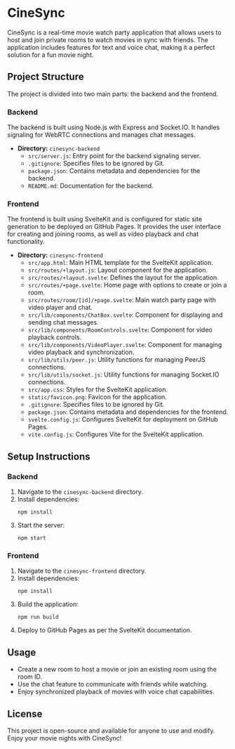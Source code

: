 # CineSync

CineSync is a real-time movie watch party application that allows users to host and join private rooms to watch movies in sync with friends. The application includes features for text and voice chat, making it a perfect solution for a fun movie night.

## Project Structure

The project is divided into two main parts: the backend and the frontend.

### Backend

The backend is built using Node.js with Express and Socket.IO. It handles signaling for WebRTC connections and manages chat messages.

- **Directory:** `cinesync-backend`
  - `src/server.js`: Entry point for the backend signaling server.
  - `.gitignore`: Specifies files to be ignored by Git.
  - `package.json`: Contains metadata and dependencies for the backend.
  - `README.md`: Documentation for the backend.

### Frontend

The frontend is built using SvelteKit and is configured for static site generation to be deployed on GitHub Pages. It provides the user interface for creating and joining rooms, as well as video playback and chat functionality.

- **Directory:** `cinesync-frontend`
  - `src/app.html`: Main HTML template for the SvelteKit application.
  - `src/routes/+layout.js`: Layout component for the application.
  - `src/routes/+layout.svelte`: Defines the layout for the application.
  - `src/routes/+page.svelte`: Home page with options to create or join a room.
  - `src/routes/room/[id]/+page.svelte`: Main watch party page with video player and chat.
  - `src/lib/components/ChatBox.svelte`: Component for displaying and sending chat messages.
  - `src/lib/components/RoomControls.svelte`: Component for video playback controls.
  - `src/lib/components/VideoPlayer.svelte`: Component for managing video playback and synchronization.
  - `src/lib/utils/peer.js`: Utility functions for managing PeerJS connections.
  - `src/lib/utils/socket.js`: Utility functions for managing Socket.IO connections.
  - `src/app.css`: Styles for the SvelteKit application.
  - `static/favicon.png`: Favicon for the application.
  - `.gitignore`: Specifies files to be ignored by Git.
  - `package.json`: Contains metadata and dependencies for the frontend.
  - `svelte.config.js`: Configures SvelteKit for deployment on GitHub Pages.
  - `vite.config.js`: Configures Vite for the SvelteKit application.

## Setup Instructions

### Backend

1. Navigate to the `cinesync-backend` directory.
2. Install dependencies:
   ```
   npm install
   ```
3. Start the server:
   ```
   npm start
   ```

### Frontend

1. Navigate to the `cinesync-frontend` directory.
2. Install dependencies:
   ```
   npm install
   ```
3. Build the application:
   ```
   npm run build
   ```
4. Deploy to GitHub Pages as per the SvelteKit documentation.

## Usage

- Create a new room to host a movie or join an existing room using the room ID.
- Use the chat feature to communicate with friends while watching.
- Enjoy synchronized playback of movies with voice chat capabilities.

## License

This project is open-source and available for anyone to use and modify. Enjoy your movie nights with CineSync!